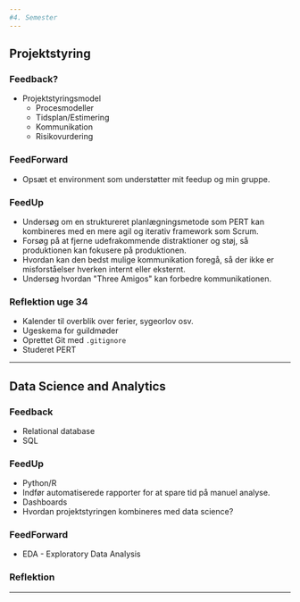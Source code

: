 ```yaml
---
#4. Semester
---
```


## Projektstyring

### Feedback?
- Projektstyringsmodel
  - Procesmodeller
  - Tidsplan/Estimering
  - Kommunikation
  - Risikovurdering

### FeedForward
- Opsæt et environment som understøtter mit feedup og min gruppe.

### FeedUp
- Undersøg om en struktureret planlægningsmetode som PERT kan kombineres med en mere agil og iterativ framework som Scrum.
- Forsøg på at fjerne udefrakommende distraktioner og støj, så produktionen kan fokusere på produktionen.
- Hvordan kan den bedst mulige kommunikation foregå, så der ikke er misforståelser hverken internt eller eksternt.
- Undersøg hvordan "Three Amigos" kan forbedre kommunikationen.

### Reflektion uge 34
- Kalender til overblik over ferier, sygeorlov osv.
- Ugeskema for guildmøder
- Oprettet Git med `.gitignore`
- Studeret PERT

---

## Data Science and Analytics

### Feedback
- Relational database
- SQL

### FeedUp
- Python/R
- Indfør automatiserede rapporter for at spare tid på manuel analyse.
- Dashboards
- Hvordan projektstyringen kombineres med data science?

### FeedForward
- EDA - Exploratory Data Analysis

### Reflektion
---
